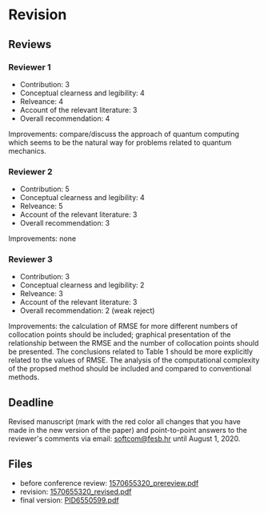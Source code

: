 # Revision

## Reviews

### Reviewer 1

- Contribution: 3
- Conceptual clearness and legibility: 4
- Relveance: 4
- Account of the relevant literature: 3
- Overall recommendation: 4

Improvements: compare/discuss the approach of quantum computing which seems to be the natural way for problems related to quantum mechanics.

### Reviewer 2

- Contribution: 5
- Conceptual clearness and legibility: 4
- Relveance: 5
- Account of the relevant literature: 3
- Overall recommendation: 3

Improvements: none


### Reviewer 3

- Contribution: 3
- Conceptual clearness and legibility: 2
- Relveance: 3
- Account of the relevant literature: 3
- Overall recommendation: 2 (weak reject)

Improvements: the calculation of RMSE for more different numbers of collocation points should be included; graphical presentation of the relationship between the RMSE and the number of collocation points should be presented. The conclusions related to Table 1 should be more explicitly related to the values of RMSE. The analysis of the computational complexity of the propsed method should be included and compared to conventional methods.


## Deadline

Revised manuscript (mark with the red color all changes that you have made in the new version of the paper) and point-to-point answers to the reviewer's comments via email: softcom@fesb.hr until August 1, 2020. 


## Files

* before conference review: [1570655320_prereview.pdf](https://github.com/antelk/schrodinger/blob/master/paper/1570655320_prereview.pdf)
* revision: [1570655320_revised.pdf](https://github.com/antelk/schrodinger/blob/master/paper/1570655320_revised.pdf)
* final version: [PID6550599.pdf](https://github.com/antelk/schrodinger/blob/master/paper/PID6550599.pdf)